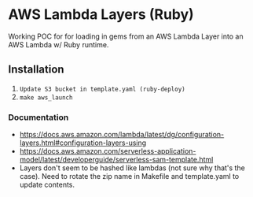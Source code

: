 # AWS Lambda Layers (Ruby)

Working POC for for loading in gems from an AWS Lambda Layer into an AWS Lambda w/ Ruby runtime.

## Installation
1. ```Update S3 bucket in template.yaml (ruby-deploy)```
2. ```make aws_launch```

### Documentation

- https://docs.aws.amazon.com/lambda/latest/dg/configuration-layers.html#configuration-layers-using
- https://docs.aws.amazon.com/serverless-application-model/latest/developerguide/serverless-sam-template.html
- Layers don't seem to be hashed like lambdas (not sure why that's the case). Need to rotate the zip name in Makefile and template.yaml to update contents.